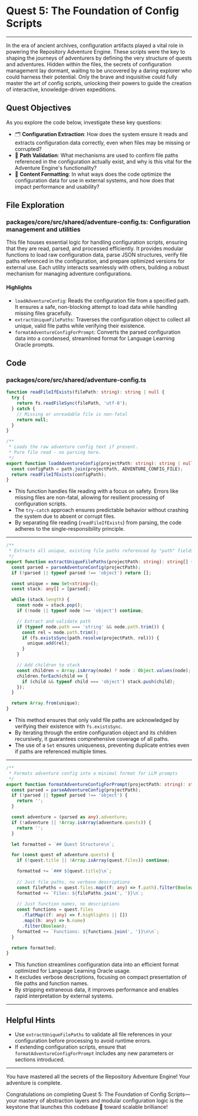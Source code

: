 # Quest 5: The Foundation of Config Scripts
---
In the era of ancient archives, configuration artifacts played a vital role in powering the Repository Adventure Engine. These scripts were the key to shaping the journeys of adventurers by defining the very structure of quests and adventures. Hidden within the files, the secrets of configuration management lay dormant, waiting to be uncovered by a daring explorer who could harness their potential. Only the brave and inquisitive could fully master the art of config scripts, unlocking their powers to guide the creation of interactive, knowledge-driven expeditions.

## Quest Objectives
As you explore the code below, investigate these key questions:
- 🗂️ **Configuration Extraction**: How does the system ensure it reads and extracts configuration data correctly, even when files may be missing or corrupted?
- 🎯 **Path Validation**: What mechanisms are used to confirm file paths referenced in the configuration actually exist, and why is this vital for the Adventure Engine's functionality?
- 🔧 **Content Formatting**: In what ways does the code optimize the configuration data for use in external systems, and how does that impact performance and usability?

## File Exploration
### packages/core/src/shared/adventure-config.ts: Configuration management and utilities
This file houses essential logic for handling configuration scripts, ensuring that they are read, parsed, and processed efficiently. It provides modular functions to load raw configuration data, parse JSON structures, verify file paths referenced in the configuration, and prepare optimized versions for external use. Each utility interacts seamlessly with others, building a robust mechanism for managing adventure configurations.

#### Highlights
- `loadAdventureConfig`: Reads the configuration file from a specified path. It ensures a safe, non-blocking attempt to load data while handling missing files gracefully.
- `extractUniqueFilePaths`: Traverses the configuration object to collect all unique, valid file paths while verifying their existence.
- `formatAdventureConfigForPrompt`: Converts the parsed configuration data into a condensed, streamlined format for Language Learning Oracle prompts.

## Code
### packages/core/src/shared/adventure-config.ts
```typescript
function readFileIfExists(filePath: string): string | null {
  try {
    return fs.readFileSync(filePath, 'utf-8');
  } catch {
    // Missing or unreadable file is non-fatal
    return null;
  }
}

/**
 * Loads the raw adventure config text if present.
 * Pure file read - no parsing here.
 */
export function loadAdventureConfig(projectPath: string): string | null {
  const configPath = path.join(projectPath, ADVENTURE_CONFIG_FILE);
  return readFileIfExists(configPath);
}
```
- This function handles file reading with a focus on safety. Errors like missing files are non-fatal, allowing for resilient processing of configuration scripts.
- The `try-catch` approach ensures predictable behavior without crashing the system due to absent or corrupt files.
- By separating file reading (`readFileIfExists`) from parsing, the code adheres to the single-responsibility principle.

---

```typescript
/**
 * Extracts all unique, existing file paths referenced by "path" fields anywhere in the config.
 */
export function extractUniqueFilePaths(projectPath: string): string[] {
  const parsed = parseAdventureConfig(projectPath);
  if (!parsed || typeof parsed !== 'object') return [];

  const unique = new Set<string>();
  const stack: any[] = [parsed];

  while (stack.length) {
    const node = stack.pop();
    if (!node || typeof node !== 'object') continue;

    // Extract and validate path
    if (typeof node.path === 'string' && node.path.trim()) {
      const rel = node.path.trim();
      if (fs.existsSync(path.resolve(projectPath, rel))) {
        unique.add(rel);
      }
    }

    // Add children to stack
    const children = Array.isArray(node) ? node : Object.values(node);
    children.forEach(child => {
      if (child && typeof child === 'object') stack.push(child);
    });
  }

  return Array.from(unique);
}
```
- This method ensures that only valid file paths are acknowledged by verifying their existence with `fs.existsSync`.
- By iterating through the entire configuration object and its children recursively, it guarantees comprehensive coverage of all paths.
- The use of a `Set` ensures uniqueness, preventing duplicate entries even if paths are referenced multiple times.

---

```typescript
/**
 * Formats adventure config into a minimal format for LLM prompts
 */
export function formatAdventureConfigForPrompt(projectPath: string): string {
  const parsed = parseAdventureConfig(projectPath);
  if (!parsed || typeof parsed !== 'object') {
    return '';
  }

  const adventure = (parsed as any).adventure;
  if (!adventure || !Array.isArray(adventure.quests)) {
    return '';
  }

  let formatted = `## Quest Structure\n`;

  for (const quest of adventure.quests) {
    if (!quest.title || !Array.isArray(quest.files)) continue;

    formatted += `### ${quest.title}\n`;
    
    // Just file paths, no verbose descriptions
    const filePaths = quest.files.map((f: any) => f.path).filter(Boolean);
    formatted += `Files: ${filePaths.join(', ')}\n`;
    
    // Just function names, no descriptions
    const functions = quest.files
      .flatMap((f: any) => f.highlights || [])
      .map((h: any) => h.name)
      .filter(Boolean);
    formatted += `Functions: ${functions.join(', ')}\n\n`;
  }

  return formatted;
}
```
- This function streamlines configuration data into an efficient format optimized for Language Learning Oracle usage.
- It excludes verbose descriptions, focusing on compact presentation of file paths and function names.
- By stripping extraneous data, it improves performance and enables rapid interpretation by external systems.

---

## Helpful Hints
- Use `extractUniqueFilePaths` to validate all file references in your configuration before processing to avoid runtime errors.
- If extending configuration scripts, ensure that `formatAdventureConfigForPrompt` includes any new parameters or sections introduced.

---
You have mastered all the secrets of the Repository Adventure Engine! Your adventure is complete.

Congratulations on completing Quest 5: The Foundation of Config Scripts—your mastery of abstraction layers and modular configuration logic is the keystone that launches this codebase 🚀 toward scalable brilliance!